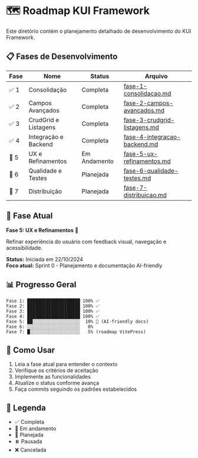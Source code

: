 # 🗺️ Roadmap KUI Framework

Este diretório contém o planejamento detalhado de desenvolvimento do KUI Framework.

## 📋 Fases de Desenvolvimento

| Fase | Nome | Status | Arquivo |
|------|------|--------|---------|
| ✅ 1 | Consolidação | Completa | [fase-1-consolidacao.md](./fase-1-consolidacao.md) |
| ✅ 2 | Campos Avançados | Completa | [fase-2-campos-avancados.md](./fase-2-campos-avancados.md) |
| ✅ 3 | CrudGrid e Listagens | Completa | [fase-3-crudgrid-listagens.md](./fase-3-crudgrid-listagens.md) |
| ✅ 4 | Integração e Backend | Completa | [fase-4-integracao-backend.md](./fase-4-integracao-backend.md) |
| 🚧 5 | UX e Refinamentos | Em Andamento | [fase-5-ux-refinamentos.md](./fase-5-ux-refinamentos.md) |
| 📅 6 | Qualidade e Testes | Planejada | [fase-6-qualidade-testes.md](./fase-6-qualidade-testes.md) |
| 📅 7 | Distribuição | Planejada | [fase-7-distribuicao.md](./fase-7-distribuicao.md) |

## 🎯 Fase Atual

**Fase 5: UX e Refinamentos** 🚧

Refinar experiência do usuário com feedback visual, navegação e acessibilidade.

**Status:** Iniciada em 22/10/2024  
**Foco atual:** Sprint 0 - Planejamento e documentação AI-friendly

## 📊 Progresso Geral

```
Fase 1: ████████████████████ 100% ✅
Fase 2: ████████████████████ 100% ✅
Fase 3: ████████████████████ 100% ✅
Fase 4: ████████████████████ 100% ✅
Fase 5: ██░░░░░░░░░░░░░░░░░░  10% 🚧 (AI-friendly docs)
Fase 6: ░░░░░░░░░░░░░░░░░░░░   0%
Fase 7: █░░░░░░░░░░░░░░░░░░░   5% (roadmap VitePress)
```

## 🚀 Como Usar

1. Leia a fase atual para entender o contexto
2. Verifique os critérios de aceitação
3. Implemente as funcionalidades
4. Atualize o status conforme avança
5. Faça commits seguindo os padrões estabelecidos

## 📝 Legenda

- ✅ Completa
- 🚧 Em andamento
- 📅 Planejada
- ⏸️ Pausada
- ❌ Cancelada

